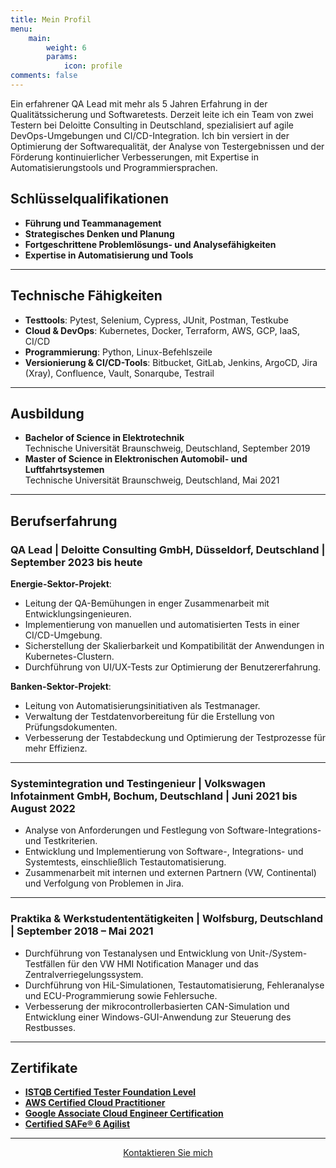 ```yaml
---
title: Mein Profil
menu:
    main:
        weight: 6
        params:
            icon: profile
comments: false
---
```

Ein erfahrener QA Lead mit mehr als 5 Jahren Erfahrung in der Qualitätssicherung
und Softwaretests. Derzeit leite ich ein Team von zwei Testern bei Deloitte
Consulting in Deutschland, spezialisiert auf agile DevOps-Umgebungen und
CI/CD-Integration. Ich bin versiert in der Optimierung der Softwarequalität, der
Analyse von Testergebnissen und der Förderung kontinuierlicher Verbesserungen,
mit Expertise in Automatisierungstools und Programmiersprachen.

## Schlüsselqualifikationen

- **Führung und Teammanagement**
- **Strategisches Denken und Planung**
- **Fortgeschrittene Problemlösungs- und Analysefähigkeiten**
- **Expertise in Automatisierung und Tools**

---

## Technische Fähigkeiten

- **Testtools**: Pytest, Selenium, Cypress, JUnit, Postman, Testkube
- **Cloud & DevOps**: Kubernetes, Docker, Terraform, AWS, GCP, IaaS, CI/CD
- **Programmierung**: Python, Linux-Befehlszeile
- **Versionierung & CI/CD-Tools**: Bitbucket, GitLab, Jenkins, ArgoCD, Jira
  (Xray), Confluence, Vault, Sonarqube, Testrail

---

## Ausbildung

- **Bachelor of Science in Elektrotechnik**  
  Technische Universität Braunschweig, Deutschland, September 2019
- **Master of Science in Elektronischen Automobil- und Luftfahrtsystemen**  
  Technische Universität Braunschweig, Deutschland, Mai 2021

---

## Berufserfahrung

### QA Lead | Deloitte Consulting GmbH, Düsseldorf, Deutschland | September 2023 bis heute

**Energie-Sektor-Projekt**:

- Leitung der QA-Bemühungen in enger Zusammenarbeit mit Entwicklungsingenieuren.
- Implementierung von manuellen und automatisierten Tests in einer
  CI/CD-Umgebung.
- Sicherstellung der Skalierbarkeit und Kompatibilität der Anwendungen in
  Kubernetes-Clustern.
- Durchführung von UI/UX-Tests zur Optimierung der Benutzererfahrung.  

**Banken-Sektor-Projekt**:

- Leitung von Automatisierungsinitiativen als Testmanager.
- Verwaltung der Testdatenvorbereitung für die Erstellung von
  Prüfungsdokumenten.
- Verbesserung der Testabdeckung und Optimierung der Testprozesse für mehr
  Effizienz.

---

### Systemintegration und Testingenieur | Volkswagen Infotainment GmbH, Bochum, Deutschland | Juni 2021 bis August 2022

- Analyse von Anforderungen und Festlegung von Software-Integrations- und
  Testkriterien.
- Entwicklung und Implementierung von Software-, Integrations- und Systemtests,
  einschließlich Testautomatisierung.
- Zusammenarbeit mit internen und externen Partnern (VW, Continental) und
  Verfolgung von Problemen in Jira.

---

### Praktika & Werkstudententätigkeiten | Wolfsburg, Deutschland | September 2018 – Mai 2021

- Durchführung von Testanalysen und Entwicklung von Unit-/System-Testfällen für
  den VW HMI Notification Manager und das Zentralverriegelungssystem.
- Durchführung von HiL-Simulationen, Testautomatisierung, Fehleranalyse und
  ECU-Programmierung sowie Fehlersuche.
- Verbesserung der mikrocontrollerbasierten CAN-Simulation und Entwicklung einer
  Windows-GUI-Anwendung zur Steuerung des Restbusses.

---

## Zertifikate

- **[ISTQB Certified Tester Foundation
  Level](http://scr.istqb.org/?name=sahraoui&number=105833)**
- **[AWS Certified Cloud
  Practitioner](https://www.credly.com/badges/c39efa09-170b-4d19-bea9-e8a0e136c53e)**
- **[Google Associate Cloud Engineer
  Certification](https://www.credly.com/badges/d282e0bc-d4ab-4458-a707-3928e79e47bb)**
- **[Certified SAFe® 6
  Agilist](https://www.credly.com/badges/b8d14f21-a729-4828-a475-59c15aca6730)**

---
<div class="contact-me" style="text-align: center;">
    <a href="/de/contact" class="btn btn-primary">Kontaktieren Sie mich</a>
</div>
